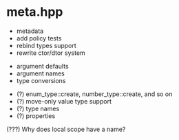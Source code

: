 # meta.hpp

- metadata
- add policy tests
- rebind types support
- rewrite ctor/dtor system

* argument defaults
* argument names
* type conversions

- (?) enum_type::create, number_type::create, and so on
- (?) move-only value type support
- (?) type names
- (?) properties

(???) Why does local scope have a name?
